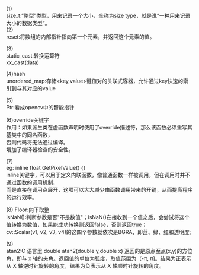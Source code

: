 (1)   
size_t:“整型”类型，用来记录一个大小，全称为size type，就是说“一种用来记录大小的数据类型”。   
(2)    
reset:将数组的内部指针指向第一个元素，并返回这个元素的值。   
   
(3)   
static_cast:转换运算符    
xx_cast<newType>(data)    
    
(4)hash    
unordered_map:存储<key,value>键值对的关联式容器，允许通过key快速的索引到与其对应的value  
   
(5)    
Ptr:看成opencv中的智能指针    
    
(6)override关键字   
作用：如果派生类在虚函数声明时使用了override描述符，那么该函数必须重写其基类中的同名函数，  
否则代码将无法通过编译。    
增加了编译器检查的安全性。      
     
(7)   
eg: inline float GetPixelValue() {}    
inline关键字，可以用于定义内联函数，像普通函数一样被调用，但在调用时并不通过函数的调用机制，  
而是直接在调用点展开，这项可以大大减少由函数调用带来的开销，从而提高程序的运行效率。   
   
(8) 
Floor:向下取整    
isNaN():判断参数是否"不是数值"；isNaN()在接收到一个值之后，会尝试将这个值转换为数值，如果能成功转换则返回false，否则返回true；  
cv::Scalar(v1, v2, v3, v4)的这四个参数就依次是BGRA，即蓝、绿、红和透明度; 
    
(9)       
atan2:C 语言里 double atan2(double y,double x) 返回的是原点至点(x,y)的方位角，即与 x 轴的夹角。返回值的单位为弧度，取值范围为（-π, π]。结果为正表示从 X 轴逆时针旋转的角度，结果为负表示从 X 轴顺时针旋转的角度。   
       
      
    
   









